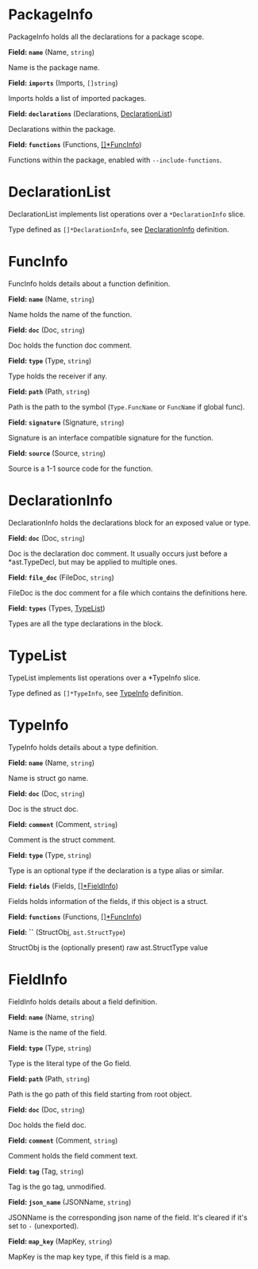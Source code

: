 # PackageInfo

PackageInfo holds all the declarations for a package scope.

**Field: `name`** (Name, `string`)

Name is the package name.

**Field: `imports`** (Imports, `[]string`)

Imports holds a list of imported packages.

**Field: `declarations`** (Declarations, [DeclarationList](#DeclarationList))

Declarations within the package.

**Field: `functions`** (Functions, [[]*FuncInfo](#FuncInfo))

Functions within the package, enabled with `--include-functions`.

# DeclarationList

DeclarationList implements list operations over a `*DeclarationInfo` slice.

Type defined as `[]*DeclarationInfo`, see [DeclarationInfo](DeclarationInfo) definition.

# FuncInfo

FuncInfo holds details about a function definition.

**Field: `name`** (Name, `string`)

Name holds the name of the function.

**Field: `doc`** (Doc, `string`)

Doc holds the function doc comment.

**Field: `type`** (Type, `string`)

Type holds the receiver if any.

**Field: `path`** (Path, `string`)

Path is the path to the symbol (`Type.FuncName` or `FuncName` if global func).

**Field: `signature`** (Signature, `string`)

Signature is an interface compatible signature for the function.

**Field: `source`** (Source, `string`)

Source is a 1-1 source code for the function.

# DeclarationInfo

DeclarationInfo holds the declarations block for an exposed value or type.

**Field: `doc`** (Doc, `string`)

Doc is the declaration doc comment. It usually
occurs just before a *ast.TypeDecl, but may be
applied to multiple ones.

**Field: `file_doc`** (FileDoc, `string`)

FileDoc is the doc comment for a file which
contains the definitions here.

**Field: `types`** (Types, [TypeList](#TypeList))

Types are all the type declarations in the block.

# TypeList

TypeList implements list operations over a *TypeInfo slice.

Type defined as `[]*TypeInfo`, see [TypeInfo](TypeInfo) definition.

# TypeInfo

TypeInfo holds details about a type definition.

**Field: `name`** (Name, `string`)

Name is struct go name.

**Field: `doc`** (Doc, `string`)

Doc is the struct doc.

**Field: `comment`** (Comment, `string`)

Comment is the struct comment.

**Field: `type`** (Type, `string`)

Type is an optional type if the declaration is a type alias or similar.

**Field: `fields`** (Fields, [[]*FieldInfo](#FieldInfo))

Fields holds information of the fields, if this object is a struct.

**Field: `functions`** (Functions, [[]*FuncInfo](#FuncInfo))



**Field: ``** (StructObj, `ast.StructType`)

StructObj is the (optionally present) raw ast.StructType value

# FieldInfo

FieldInfo holds details about a field definition.

**Field: `name`** (Name, `string`)

Name is the name of the field.

**Field: `type`** (Type, `string`)

Type is the literal type of the Go field.

**Field: `path`** (Path, `string`)

Path is the go path of this field starting from root object.

**Field: `doc`** (Doc, `string`)

Doc holds the field doc.

**Field: `comment`** (Comment, `string`)

Comment holds the field comment text.

**Field: `tag`** (Tag, `string`)

Tag is the go tag, unmodified.

**Field: `json_name`** (JSONName, `string`)

JSONName is the corresponding json name of the field.
It's cleared if it's set to `-` (unexported).

**Field: `map_key`** (MapKey, `string`)

MapKey is the map key type, if this field is a map.

